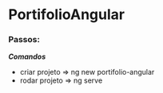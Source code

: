 # PortifolioAngular

### Passos: 
***Comandos***
* criar projeto => ng new portifolio-angular
* rodar projeto => ng serve
